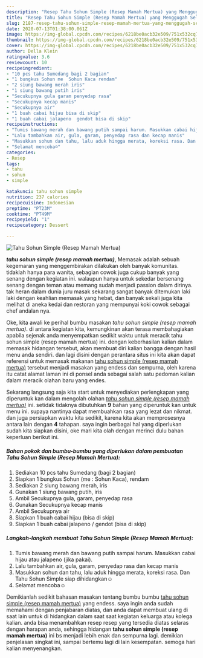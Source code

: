 ```yaml
---
description: "Resep Tahu Sohun Simple (Resep Mamah Mertua) yang Menggugah Selera"
title: "Resep Tahu Sohun Simple (Resep Mamah Mertua) yang Menggugah Selera"
slug: 2187-resep-tahu-sohun-simple-resep-mamah-mertua-yang-menggugah-selera
date: 2020-07-13T01:38:00.061Z
image: https://img-global.cpcdn.com/recipes/6218be0acb32e509/751x532cq70/tahu-sohun-simple-resep-mamah-mertua-foto-resep-utama.jpg
thumbnail: https://img-global.cpcdn.com/recipes/6218be0acb32e509/751x532cq70/tahu-sohun-simple-resep-mamah-mertua-foto-resep-utama.jpg
cover: https://img-global.cpcdn.com/recipes/6218be0acb32e509/751x532cq70/tahu-sohun-simple-resep-mamah-mertua-foto-resep-utama.jpg
author: Della Klein
ratingvalue: 3.6
reviewcount: 10
recipeingredient:
- "10 pcs tahu Sumedang bagi 2 bagian"
- "1 bungkus Sohun me  Sohun Kaca rendam"
- "2 siung bawang merah iris"
- "1 siung bawang putih iris"
- "Secukupnya gula garam penyedap rasa"
- "Secukupnya kecap manis"
- "Secukupnya air"
- "1 buah cabai hijau bisa di skip"
- "1 buah cabai jalapeno  gendot bisa di skip"
recipeinstructions:
- "Tumis bawang merah dan bawang putih sampai harum. Masukkan cabai hijau atau jalapeno (jika pakai)."
- "Lalu tambahkan air, gula, garam, penyedap rasa dan kecap manis"
- "Masukkan sohun dan tahu, lalu aduk hingga merata, koreksi rasa. Dan Tahu Sohun Simple siap dihidangkan☺️"
- "Selamat mencoba☺️"
categories:
- Resep
tags:
- tahu
- sohun
- simple

katakunci: tahu sohun simple 
nutrition: 237 calories
recipecuisine: Indonesian
preptime: "PT23M"
cooktime: "PT49M"
recipeyield: "1"
recipecategory: Dessert

---
```



![Tahu Sohun Simple (Resep Mamah Mertua)](https://img-global.cpcdn.com/recipes/6218be0acb32e509/751x532cq70/tahu-sohun-simple-resep-mamah-mertua-foto-resep-utama.jpg)

<b><i>tahu sohun simple (resep mamah mertua)</i></b>, Memasak adalah sebuah kegemaran yang menggembirakan dilakukan oleh banyak komunitas. tidaklah hanya para wanita, sebagian cowok juga cukup banyak yang senang dengan kegiatan ini. walaupun hanya untuk sekedar bersenang senang dengan teman atau memang sudah menjadi passion dalam dirinya. tak heran dalam dunia juru masak sekarang sangat banyak ditemukan laki laki dengan keahlian memasak yang hebat, dan banyak sekali juga kita melihat di aneka kedai dan restoran yang mempunyai koki cowok sebagai chef andalan nya.



Oke, kita awali ke perihal bumbu masakan <i>tahu sohun simple (resep mamah mertua)</i>. di antara kegiatan kita, kemungkinan akan terasa membahagiakan apabila sejenak anda menyempatkan sedikit waktu untuk meracik tahu sohun simple (resep mamah mertua) ini. dengan keberhasilan kalian dalam memasak hidangan tersebut, akan membuat diri kalian bangga dengan hasil menu anda sendiri. dan lagi disini dengan perantara situs ini kita akan dapat referensi untuk memasak makanan <u>tahu sohun simple (resep mamah mertua)</u> tersebut menjadi masakan yang endess dan sempurna, oleh karena itu catat alamat laman ini di ponsel anda sebagai salah satu pedoman kalian dalam meracik olahan baru yang endes.


Sekarang langsung saja kita start untuk menyediakan perlengkapan yang diperuntuk kan dalam mengolah olahan <u><i>tahu sohun simple (resep mamah mertua)</i></u> ini. setidak tidaknya dibutuhkan <b>9</b> bahan yang diperuntuk kan untuk menu ini. supaya nantinya dapat membuahkan rasa yang lezat dan nikmat. dan juga persiapkan waktu kita sedikit, karena kita akan memprosesnya antara lain dengan <b>4</b> tahapan. saya ingin berbagai hal yang diperlukan sudah kita siapkan disini, oke mari kita olah dengan merinci dulu bahan keperluan berikut ini.

<!--inarticleads1-->

##### Bahan pokok dan bumbu-bumbu yang diperlukan dalam pembuatan Tahu Sohun Simple (Resep Mamah Mertua):

1. Sediakan 10 pcs tahu Sumedang (bagi 2 bagian)
1. Siapkan 1 bungkus Sohun (me : Sohun Kaca), rendam
1. Sediakan 2 siung bawang merah, iris
1. Gunakan 1 siung bawang putih, iris
1. Ambil Secukupnya gula, garam, penyedap rasa
1. Gunakan Secukupnya kecap manis
1. Ambil Secukupnya air
1. Siapkan 1 buah cabai hijau (bisa di skip)
1. Siapkan 1 buah cabai jalapeno / gendot (bisa di skip)




<!--inarticleads2-->

##### Langkah-langkah membuat Tahu Sohun Simple (Resep Mamah Mertua):

1. Tumis bawang merah dan bawang putih sampai harum. Masukkan cabai hijau atau jalapeno (jika pakai).
1. Lalu tambahkan air, gula, garam, penyedap rasa dan kecap manis
1. Masukkan sohun dan tahu, lalu aduk hingga merata, koreksi rasa. Dan Tahu Sohun Simple siap dihidangkan☺️
1. Selamat mencoba☺️




Demikianlah sedikit bahasan masakan tentang bumbu bumbu <u>tahu sohun simple (resep mamah mertua)</u> yang endess. saya ingin anda sudah memahami dengan penjabaran diatas, dan anda dapat membuat ulang di saat lain untuk di hidangkan dalam saat saat kegiatan keluarga atau kolega kalian. anda bisa menambahkan resep resep yang tersedia diatas selaras dengan harapan anda, sehingga hidangan <b>tahu sohun simple (resep mamah mertua)</b> ini bs menjadi lebih enak dan sempurna lagi. demikian penjelasan singkat ini, sampai bertemu lagi di lain kesempatan. semoga hari kalian menyenangkan.
